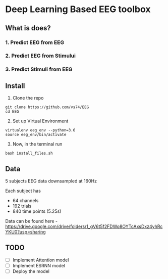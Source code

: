 # Deep Learning Based EEG toolbox
## What is does?

### 1. Predict EEG from EEG
### 2. Predict EEG from Stimului
### 3. Predict Stimuli from EEG

## Install
1. Clone the repo
~~~
git clone https://github.com/vs74/EEG
cd EEG
~~~
2. Set up Virtual Environment
```
virtualenv eeg_env --python=3.6
source eeg_env/bin/activate
```

3. Now, in the terminal run
```
bash install_files.sh
```

## Data
5 subjects EEG data downsampled at 160Hz <br>

Each subject has 
- 64 channels
- 192 trials
- 840 time points (5.25s) 

Data can be found here - https://drive.google.com/drive/folders/1_gV6t5f2FDWo8OYTcAxsDxz4yhRcYKU0?usp=sharing

## TODO
- [ ] Implement Attention model
- [ ] Implement ESRNN model
- [ ] Deploy the model 